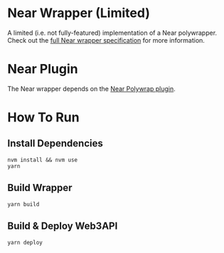 # Near Wrapper (Limited)
A limited (i.e. not fully-featured) implementation of a Near polywrapper. Check out the [full Near wrapper specification](./../Near%20Polywrapper%20Specification.md) for more information.

# Near Plugin
The Near wrapper depends on the [Near Polywrap plugin](https://www.npmjs.com/package/near-polywrap-js).

# How To Run

## Install Dependencies
`nvm install && nvm use`  
`yarn`

## Build Wrapper
`yarn build`

## Build & Deploy Web3API
`yarn deploy`    

